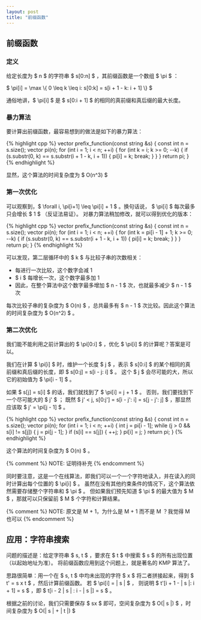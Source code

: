 ```yaml
---
layout: post
title: "前缀函数"
---
```


## 前缀函数

### 定义

给定长度为 $ n $ 的字符串 $ s[0:n] $ ，其前缀函数是一个数组 $ \pi $ ：

$ \pi[i] = \max \\{ 0 \leq k \leq i: s[0:k] = s[i + 1 - k: i + 1] \\} $

通俗地讲，$ \pi[i] $ 是 $ s[0:i + 1] $ 的相同的真前缀和真后缀的最大长度。

### 暴力算法

要计算出前缀函数，最容易想到的做法是如下的暴力算法：

{% highlight cpp %}
vector<int> prefix_function(const string &s) {
    const int n = s.size();
    vector<int> pi(n);
    for (int i = 1; i < n; ++i) {
        for (int k = i; k >= 0; --k) {
            if (s.substr(0, k) == s.substr(i + 1 - k, i + 1)) {
                pi[i] = k;
                break;
            }
        }
    }
    return pi;
}
{% endhighlight %}

显然，这个算法的时间复杂度为 $ O(n^3) $

### 第一次优化

可以观察到，$ \forall i, \pi[i+1] \leq \pi[i] + 1 $ 。换句话说， $ \pi[i] $ 每次最多只会增长 $ 1 $ （反证法易证）。
对暴力算法稍加修改，就可以得到优化的版本：

{% highlight cpp %}
vector<int> prefix_function(const string &s) {
    const int n = s.size();
    vector<int> pi(n);
    for (int i = 1; i < n; ++i) {
        for (int k = pi[i - 1] + 1; k >= 0; --k) {
            if (s.substr(0, k) == s.substr(i + 1 - k, i + 1)) {
                pi[i] = k;
                break;
            }
        }
    }
    return pi;
}
{% endhighlight %}

可以发现，第二层循环中的 $ k $ 与比较子串的次数相关：

- 每进行一次比较，这个数字会减 1
- $ i $ 每增长一次，这个数字最多加 1
- 因此，在整个算法中这个数字最多增加 $ n - 1 $ 次，也就最多减少 $ n - 1 $ 次

每次比较子串的复杂度为 $ O(n) $ ，总共最多有 $ n - 1 $ 次比较。因此这个算法的时间复杂度为 $ O(n^2) $ 。

### 第二次优化

我们能不能利用之前计算出的 $ \pi[0:i] $ ，优化 $ \pi[i] $ 的计算呢？答案是可以。

我们在计算 $ \pi[i] $ 时，维护一个长度 $ j $ ，表示 $ s[0:i] $ 的某个相同的真前缀和真后缀的长度，即 $ s[0:j] = s[i - j: i] $ 。
这个 $ j $ 会尽可能的大，所以它的初始值为 $ \pi[i - 1] $ 。

如果 $ s[j] = s[i] $ 的话，我们就找到了 $ \pi[i] = j + 1 $ 。
否则，我们要找到下一个尽可能大的 $ j' $ ；
既然 $ j' < j, s[0:j'] = s[i - j': i] = s[j - j': j] $ ，那显然应该取 $ j' = \pi[j - 1] $ 。

{% highlight cpp %}
vector<int> prefix_function(const string &s) {
    const int n = s.size();
    vector<int> pi(n);
    for (int i = 1; i < n; ++i) {
        int j = pi[i - 1];
        while (j > 0 && s[i] != s[j]) {
            j = pi[j - 1]; 
        }
        if (s[i] == s[j]) {
            ++j;
        }
        pi[i] = j;
    }
    return pi;
}
{% endhighlight %}

这个算法的时间复杂度为 $ O(n) $ 。

{% comment %} NOTE: 证明待补充 {% endcomment %}

同时要注意，这是一个在线算法，即我们可以一个一个字符地读入，并在读入的同时计算出每个位置的 $ \pi[i] $ 。
虽然在没有其他约束条件的情况下，这个算法依然需要存储整个字符串和 $ \pi $ 。
但如果我们预先知道 $ \pi $ 的最大值为 $ M $ ，那就可以只保留前 $ M $ 个字符和计算结果。

{% comment %} NOTE: 原文是 M + 1，为什么是 M + 1 而不是 M ？我觉得 M 也可以 {% endcomment %}

## 应用：字符串搜索

问题的描述是：给定字符串 $ s, t $ ，要求在 $ t $ 中搜索 $ s $ 的所有出现位置（以起始地址为准）。
将前缀函数应用到这个问题上，就是著名的 KMP 算法了。

思路很简单：用一个在 $ s, t $ 中均未出现的字符 $ x $ 将二者拼接起来，得到 $ t' = s x t $ ，然后计算前缀函数。
若 $ \pi[i] = \| s \| $ ， 则说明 $ t'[i + 1 - \| s \|: i + 1] = s $ ，即 $ t[i - 2 \| s \| : i - \| s \|] = s $ 。

根据之前的讨论，我们只需要保存 $ sx $ 即可，空间复杂度为 $ O(\| s \|) $ ，时间复杂度为 $ O(\| s \| + \| t \|) $
